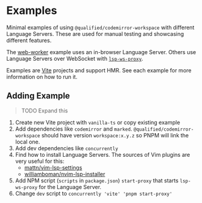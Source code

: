 # Examples

Minimal examples of using `@qualified/codemirror-workspace` with different Language Servers. These are used for manual testing and showcasing different features.

The [web-worker](./web-worker) example uses an in-browser Language Server. Others use Language Servers over WebSocket with [`lsp-ws-proxy`].

Examples are [Vite][vite] projects and support HMR. See each example for more information on how to run it.

## Adding Example

> TODO Expand this

1. Create new Vite project with `vanilla-ts` or copy existing example
2. Add dependencies like `codemirror` and `marked`. `@qualified/codemirror-workspace` should have version `workspace:x.y.z` so PNPM will link the local one.
3. Add dev dependencies like `concurrently`
4. Find how to install Language Servers. The sources of Vim plugins are very useful for this:
   - [mattn/vim-lsp-settings](https://github.com/mattn/vim-lsp-settings/tree/master/installer)
   - [williamboman/nvim-lsp-installer](https://github.com/williamboman/nvim-lsp-installer/tree/main/lua/nvim-lsp-installer/servers)
5. Add NPM script (`scripts` in `package.json`) `start-proxy` that starts `lsp-ws-proxy` for the Language Server.
6. Change `dev` script to `concurrently 'vite' 'pnpm start-proxy'`

[`lsp-ws-proxy`]: https://github.com/qualified/lsp-ws-proxy
[vite]: https://vitejs.dev
